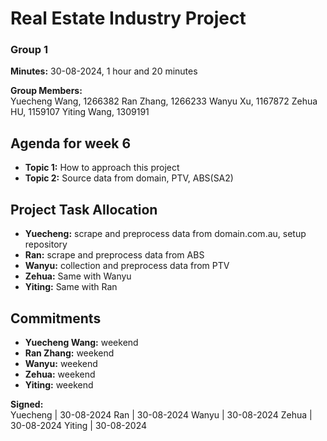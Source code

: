 # Real Estate Industry Project
### Group 1

**Minutes:** 30-08-2024, 1 hour and 20 minutes

**Group Members:**  
Yuecheng Wang, 1266382
Ran Zhang, 1266233
Wanyu Xu, 1167872
Zehua HU, 1159107
Yiting Wang, 1309191


## Agenda for week 6
- **Topic 1:** How to approach this project
- **Topic 2:** Source data from domain, PTV, ABS(SA2)

## Project Task Allocation
- **Yuecheng:** scrape and preprocess data from domain.com.au, setup repository
- **Ran:** scrape and preprocess data from ABS
- **Wanyu:** collection and preprocess data from PTV
- **Zehua:** Same with Wanyu
- **Yiting:** Same with Ran


## Commitments
- **Yuecheng Wang:** weekend
- **Ran Zhang:** weekend
- **Wanyu:** weekend
- **Zehua:** weekend
- **Yiting:** weekend


**Signed:**  
Yuecheng | 30-08-2024
Ran | 30-08-2024
Wanyu | 30-08-2024
Zehua | 30-08-2024
Yiting | 30-08-2024